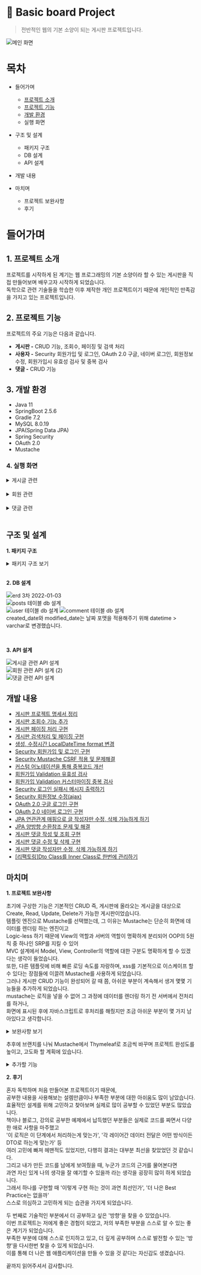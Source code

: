 # :paperclip: Basic board Project
> 전반적인 웹의 기본 소양이 되는 게시판 프로젝트입니다.

![메인 화면](https://user-images.githubusercontent.com/59757689/149616313-dbeace05-67dc-4d70-b6a1-630d601b6455.PNG)

# 목차
- 들어가며
  - [프로젝트 소개](#1.-프로젝트-소개)   
  - [프로젝트 기능](#2.-프로젝트-기능)   
  - [개발 환경](#3.-개발-환경)
  - 실행 화면


- 구조 및 설계
  - 패키지 구조
  - DB 설계
  - API 설계

- 개발 내용

- 마치며
  - 프로젝트 보완사항
  - 후기

# 들어가며
## 1. 프로젝트 소개

프로젝트를 시작하게 된 계기는 웹 프로그래밍의 기본 소양이라 할 수 있는 게시판을 직접 만들어보며 배우고자 시작하게 되었습니다.   
독학으로 관련 기술들을 학습한 이후 제작한 개인 프로젝트이기 때문에 개인적인 만족감을 가지고 있는 프로젝트입니다.

## 2. 프로젝트 기능

프로젝트의 주요 기능은 다음과 같습니다.
- **게시판 -** CRUD 기능, 조회수, 페이징 및 검색 처리
- **사용자 -** Security 회원가입 및 로그인, OAuth 2.0 구글, 네이버 로그인, 회원정보 수정, 회원가입시 유효성 검사 및 중복 검사
- **댓글 -** CRUD 기능

## 3. 개발 환경

- Java 11
- SpringBoot 2.5.6
- Gradle 7.2
- MySQL 8.0.19
- JPA(Spring Data JPA)
- Spring Security
- OAuth 2.0
- Mustache

### **4. 실행 화면**
  <details>
    <summary>게시글 관련</summary>   
       
    
  **1. 게시글 전체 목록**   
  ![image](https://user-images.githubusercontent.com/59757689/156975336-c37c9866-bba2-4c69-9a3f-230339a80d5a.png)   
  전체 목록을 페이징 처리하여 조회할 수 있다.   
     
  **2. 게시글 등록**   
  ![image](https://user-images.githubusercontent.com/59757689/156975408-413151f1-3bd8-4788-bc8e-77a2ffbd6eea.png)   
  로그인 한 사용자만 새로운 글을 작성할 수 있고, 작성 후 목록 화면으로 redirect한다.   
     
  **3. 게시글 상세보기**   
  ![image](https://user-images.githubusercontent.com/59757689/156975794-9d7ef3fd-7e03-4a24-99de-d3f7a99c8167.png)   
  ![image](https://user-images.githubusercontent.com/59757689/156975849-f3e02f34-47ed-4b7a-92f5-83ee66bed2bb.png)   
  본인이 작성한 글만 수정 및 삭제가 가능하다.   
     
   **4. 게시글 수정 화면**   
  ![image](https://user-images.githubusercontent.com/59757689/156975898-2f17bc37-df52-418e-8a84-dc17cec37070.png)   
  ![image](https://user-images.githubusercontent.com/59757689/156975948-954960c8-987e-4364-a036-3c58cb66bbdd.png)   
  ![image](https://user-images.githubusercontent.com/59757689/156975965-da3681c1-1a0d-4159-865a-b5c202b1f7ee.png)   
  제목과 내용만 수정할 수 있게 하고, Confirm으로 수정 여부를 확인 후 상세보기 화면으로 redirect 한다.   
  목록 버튼을 누를 시 상세보기 화면으로 돌아간다.   
  
  **5. 게시글 삭제 화면**   
  ![image](https://user-images.githubusercontent.com/59757689/156976055-d6e8f6bd-9bda-4fc8-bb5f-3ea60d9f2f5d.png)   
  ![image](https://user-images.githubusercontent.com/59757689/156976074-c27f90c8-c8e0-45b9-9d04-e3541a14b8c2.png)   
  Confirm으로 삭제할지 확인하고, 삭제 후 전체 목록 리스트 화면으로 redirect 한다.   
  
  **6. 게시글 검색 화면**   
  ![image](https://user-images.githubusercontent.com/59757689/156976190-1dac1678-3cf4-4d21-9f3b-d5228b7d50ef.png)   
  검색 키워드에 포함된 글을 모두 보여준다.   
     
  **6-1. 게시글 검색 후 페이징 화면**   
  ![image](https://user-images.githubusercontent.com/59757689/156976258-c4b28ef3-fd6e-4ebe-834c-d5c6bce4c02c.png)   
  ![image](https://user-images.githubusercontent.com/59757689/156976314-c6733cb8-7aac-4502-88d4-02730f88021b.png)   
  검색된 게시글이 많을 경우 다음과 같이 페이징 처리되어 조회할 수 있다.   
     
  </details>
  <br/>   
  
  <details>
    <summary>회원 관련</summary>   
     
  **1. 회원가입 화면**   
  ![image](https://user-images.githubusercontent.com/59757689/156976413-78b9e0e9-2ab1-47e0-a0cd-699ebacddb79.png)   
  ![image](https://user-images.githubusercontent.com/59757689/156976436-fafec47f-3df3-4356-83d5-eb80e1aa2276.png)   
  ![image](https://user-images.githubusercontent.com/59757689/156976548-3a440a6c-49d0-4e5c-9eb3-d5e3524c11b6.png)   
  회원가입 시 유효성 검사 및 중복확인을 진행하며 완료시 회원 정보를 저장하고 로그인 화면으로 이동한다.   
     
  **2. 로그인 화면**   
  ![image](https://user-images.githubusercontent.com/59757689/156976619-6988837d-0dfe-4600-a63c-2e287db9c88e.png)   
  ![image](https://user-images.githubusercontent.com/59757689/156976909-51b0d06c-502f-4e42-b0dd-516834e43efe.png)   
  로그인 실패시 어떤 이유로 실패 했는지 메시지가 나오고, 로그인에 성공하면 게시글 전체 리스트 화면으로 redirect 한다.   
     
  **2-1. OAuth 2.0 소셜 로그인 화면**   
  ![image](https://user-images.githubusercontent.com/59757689/156976991-c517d254-b4b8-4a34-99fd-2684856f2a2d.png)   
  ![image](https://user-images.githubusercontent.com/59757689/156977007-7b44d157-f29c-4a43-9fd3-aa6b743a8fb8.png)   
  구글과 네이버 로그인이 가능하다.   
     
  **3. 회원정보 수정 화면**   
  ![image](https://user-images.githubusercontent.com/59757689/156977253-d1a4de93-da30-4adf-8634-dfe10d0635a8.png)   
  닉네임과 비밀번호만 변경할 수 있고, 변경된 닉네임이 이미 사용중일 경우 alert으로 현재 사용 중임을 알려주고,   
  완료시 게시글 전체 리스트 화면으로 redirect 한다.      
           
  </details>
  <br/>   
  
  <details>
    <summary>댓글 관련</summary>   
       
  **1. 댓글 작성 화면**   
  미로그인 사용자 화면   
  ![image](https://user-images.githubusercontent.com/59757689/156977476-37db357a-ac44-4b24-ad8c-a062d4fe99cf.png)   
  ![image](https://user-images.githubusercontent.com/59757689/156977497-cc7fc2a7-e688-4733-b4c7-8aef4fba93e3.png)   
  댓글은 로그인 한 사용자만 달 수 있으며, 댓글 작성시 현재 페이지를 reload 한다.   
  
  **2. 댓글 수정**   
  ![image](https://user-images.githubusercontent.com/59757689/156977557-8a3dae77-9a8d-4fd3-824e-8ff22606609e.png)   
  다른 사용자는 다른 사람의 댓글을 수정/삭제할 수 없다.   
  ![image](https://user-images.githubusercontent.com/59757689/156977567-fd983777-5b04-4f57-a815-c89a59697377.png)   
  수정은 댓글 작성자만이 할 수 있다. 수정 완료 후 현재 페이지를 reload 한다.   
  
  **3. 댓글 삭제**   
  ![image](https://user-images.githubusercontent.com/59757689/156977655-8125a317-344e-4721-a836-46b36df3a3b5.png)   
  ![image](https://user-images.githubusercontent.com/59757689/156977661-5008733b-2932-4bfc-be01-60a33a093dc9.png)   
  삭제 또한 댓글 작성자만이 할 수 있다. 삭제 후 현재 페이지를 reload 한다.   
           
  </details>
  <br/>   
 
   
## 구조 및 설계   
   
**1. 패키지 구조**
   
<details>
  
<summary>패키지 구조 보기</summary>   
 

```
📦src
 ┣ 📂main
 ┃ ┣ 📂java
 ┃ ┃ ┗ 📂com
 ┃ ┃ ┃ ┗ 📂coco
 ┃ ┃ ┃ ┃ ┗ 📂board
 ┃ ┃ ┃ ┃ ┃ ┣ 📂application
 ┃ ┃ ┃ ┃ ┃ ┃ ┣ 📂dto
 ┃ ┃ ┃ ┃ ┃ ┃ ┃ ┣ 📜CommentDto.java
 ┃ ┃ ┃ ┃ ┃ ┃ ┃ ┣ 📜PostsDto.java
 ┃ ┃ ┃ ┃ ┃ ┃ ┃ ┗ 📜UserDto.java
 ┃ ┃ ┃ ┃ ┃ ┃ ┣ 📂security
 ┃ ┃ ┃ ┃ ┃ ┃ ┃ ┣ 📂auth
 ┃ ┃ ┃ ┃ ┃ ┃ ┃ ┃ ┣ 📜CustomAuthFailureHandler.java
 ┃ ┃ ┃ ┃ ┃ ┃ ┃ ┃ ┣ 📜CustomUserDetails.java
 ┃ ┃ ┃ ┃ ┃ ┃ ┃ ┃ ┣ 📜CustomUserDetailsService.java
 ┃ ┃ ┃ ┃ ┃ ┃ ┃ ┃ ┣ 📜LoginUser.java
 ┃ ┃ ┃ ┃ ┃ ┃ ┃ ┃ ┗ 📜LoginUserArgumentResolver.java
 ┃ ┃ ┃ ┃ ┃ ┃ ┃ ┗ 📂oauth
 ┃ ┃ ┃ ┃ ┃ ┃ ┃ ┃ ┣ 📜CustomOAuth2UserService.java
 ┃ ┃ ┃ ┃ ┃ ┃ ┃ ┃ ┗ 📜OAuthAttributes.java
 ┃ ┃ ┃ ┃ ┃ ┃ ┣ 📂validator
 ┃ ┃ ┃ ┃ ┃ ┃ ┃ ┣ 📜AbstractValidator.java
 ┃ ┃ ┃ ┃ ┃ ┃ ┃ ┣ 📜EmailCheckValidator.java
 ┃ ┃ ┃ ┃ ┃ ┃ ┃ ┣ 📜NicknameCheckValidator.java
 ┃ ┃ ┃ ┃ ┃ ┃ ┃ ┗ 📜UsernameCheckValidator.java
 ┃ ┃ ┃ ┃ ┃ ┃ ┣ 📜CommentService.java
 ┃ ┃ ┃ ┃ ┃ ┃ ┣ 📜PostsService.java
 ┃ ┃ ┃ ┃ ┃ ┃ ┗ 📜UserService.java
 ┃ ┃ ┃ ┃ ┃ ┣ 📂domain
 ┃ ┃ ┃ ┃ ┃ ┃ ┣ 📜Comment.java
 ┃ ┃ ┃ ┃ ┃ ┃ ┣ 📜Posts.java
 ┃ ┃ ┃ ┃ ┃ ┃ ┣ 📜Role.java
 ┃ ┃ ┃ ┃ ┃ ┃ ┗ 📜User.java
 ┃ ┃ ┃ ┃ ┃ ┣ 📂infrastructure
 ┃ ┃ ┃ ┃ ┃ ┃ ┣ 📂config
 ┃ ┃ ┃ ┃ ┃ ┃ ┃ ┣ 📜SecurityConfig.java
 ┃ ┃ ┃ ┃ ┃ ┃ ┃ ┗ 📜WebConfig.java
 ┃ ┃ ┃ ┃ ┃ ┃ ┗ 📂persistence
 ┃ ┃ ┃ ┃ ┃ ┃ ┃ ┣ 📜BaseTimeEntity.java
 ┃ ┃ ┃ ┃ ┃ ┃ ┃ ┣ 📜CommentRepository.java
 ┃ ┃ ┃ ┃ ┃ ┃ ┃ ┣ 📜PostsRepository.java
 ┃ ┃ ┃ ┃ ┃ ┃ ┃ ┗ 📜UserRepository.java
 ┃ ┃ ┃ ┃ ┃ ┣ 📂presentation
 ┃ ┃ ┃ ┃ ┃ ┃ ┣ 📜CommentApiController.java
 ┃ ┃ ┃ ┃ ┃ ┃ ┣ 📜PostsApiController.java
 ┃ ┃ ┃ ┃ ┃ ┃ ┣ 📜PostsIndexController.java
 ┃ ┃ ┃ ┃ ┃ ┃ ┣ 📜UserApiController.java
 ┃ ┃ ┃ ┃ ┃ ┃ ┗ 📜UserController.java
 ┃ ┃ ┃ ┃ ┃ ┗ 📜BoardApplication.java
 ┃ ┗ 📂resources
 ┃ ┃ ┣ 📂static
 ┃ ┃ ┃ ┣ 📂css
 ┃ ┃ ┃ ┃ ┗ 📜app.css
 ┃ ┃ ┃ ┣ 📂img
 ┃ ┃ ┃ ┃ ┗ 📜naver.ico
 ┃ ┃ ┃ ┗ 📂js
 ┃ ┃ ┃ ┃ ┗ 📜app.js
 ┃ ┃ ┣ 📂templates
 ┃ ┃ ┃ ┣ 📂comment
 ┃ ┃ ┃ ┃ ┣ 📜form.mustache
 ┃ ┃ ┃ ┃ ┗ 📜list.mustache
 ┃ ┃ ┃ ┣ 📂layout
 ┃ ┃ ┃ ┃ ┣ 📜footer.mustache
 ┃ ┃ ┃ ┃ ┗ 📜header.mustache
 ┃ ┃ ┃ ┣ 📂posts
 ┃ ┃ ┃ ┃ ┣ 📜posts-page.mustache
 ┃ ┃ ┃ ┃ ┣ 📜posts-read.mustache
 ┃ ┃ ┃ ┃ ┣ 📜posts-search.mustache
 ┃ ┃ ┃ ┃ ┣ 📜posts-update.mustache
 ┃ ┃ ┃ ┃ ┗ 📜posts-write.mustache
 ┃ ┃ ┃ ┣ 📂user
 ┃ ┃ ┃ ┃ ┣ 📜user-join.mustache
 ┃ ┃ ┃ ┃ ┣ 📜user-login.mustache
 ┃ ┃ ┃ ┃ ┗ 📜user-modify.mustache
 ┃ ┃ ┃ ┗ 📜index.mustache
 ┃ ┃ ┣ 📜application-oauth.properties
 ┃ ┃ ┗ 📜application.properties
 ┗ 📂test
 ┃ ┗ 📂java
 ┃ ┃ ┗ 📂com
 ┃ ┃ ┃ ┗ 📂coco
 ┃ ┃ ┃ ┃ ┗ 📂board
 ┃ ┃ ┃ ┃ ┃ ┣ 📂controller
 ┃ ┃ ┃ ┃ ┃ ┃ ┗ 📜PostsApiControllerTest.java
 ┃ ┃ ┃ ┃ ┃ ┣ 📂domain
 ┃ ┃ ┃ ┃ ┃ ┃ ┣ 📜CommentRepositoryTest.java
 ┃ ┃ ┃ ┃ ┃ ┃ ┣ 📜PostsRepositoryTest.java
 ┃ ┃ ┃ ┃ ┃ ┃ ┗ 📜UserRepositoryTest.java
 ┃ ┃ ┃ ┃ ┃ ┣ 📂infrastructure
 ┃ ┃ ┃ ┃ ┃ ┃ ┗ 📂config
 ┃ ┃ ┃ ┃ ┃ ┃ ┃ ┗ 📜SecurityConfigTest.java
 ┃ ┃ ┃ ┃ ┃ ┣ 📂service
 ┃ ┃ ┃ ┃ ┃ ┃ ┗ 📜PostsServiceTest.java
 ┃ ┃ ┃ ┃ ┃ ┗ 📜BoardApplicationTests.java
 ```
  
 </details>   
 <br/>    
   
     
 **2. DB 설계**

![erd 3차 2022-01-03](https://user-images.githubusercontent.com/59757689/148910882-2ac9ec57-c339-4bef-a6d5-13025a8d9ac9.PNG)   
![posts 테이블 db 설계](https://user-images.githubusercontent.com/59757689/148910938-c6a99c8e-fefc-467b-a2af-a68a00e01a11.PNG)   
![user 테이블 db 설계](https://user-images.githubusercontent.com/59757689/149279956-b0a184da-9b19-4bcf-9ce8-6c001ef81f1d.PNG) 
![comment 테이블 db 설계](https://user-images.githubusercontent.com/59757689/148910946-02280553-97ce-4d82-bbda-9c911ea89bd4.PNG)   
created_date와 modified_date는 날짜 포맷을 적용해주기 위해 datetime > varchar로 변경했습니다.   
   
<br/>

**3. API 설계**

![게시글 관련 API 설계](https://user-images.githubusercontent.com/59757689/156749365-5e4cee67-1431-4e3a-9140-7b58b6e1fd53.PNG)    
![회원 관련 API 설계 (2)](https://user-images.githubusercontent.com/59757689/148911411-0cfb65ee-5782-4f04-a7c9-7dcc84abfed8.PNG)   
![댓글 관련 API 설계](https://user-images.githubusercontent.com/59757689/148911410-9a7729af-bb3c-49e3-b180-c52ea12ee75c.PNG)   

## 개발 내용

- <a href="https://dev-coco.tistory.com/111" target="_blank">게시판 프로젝트 명세서 정리</a>
- <a href="https://dev-coco.tistory.com/113" target="_blank">게시판 조회수 기능 추가</a>
- <a href="https://dev-coco.tistory.com/114" target="_blank">게시판 페이징 처리 구현</a>
- <a href="https://dev-coco.tistory.com/115" target="_blank">게시판 검색처리 및 페이징 구현</a>
- <a href="https://dev-coco.tistory.com/117" target="_blank">생성, 수정시간 LocalDateTime format 변경</a>
- <a href="https://dev-coco.tistory.com/120" target="_blank">Security 회원가입 및 로그인 구현</a>
- <a href="https://dev-coco.tistory.com/121" target="_blank">Security Mustache CSRF 적용 및 문제해결</a>
- <a href="https://dev-coco.tistory.com/122" target="_blank">커스텀 어노테이션을 통해 중복코드 개선</a>
- <a href="https://dev-coco.tistory.com/124" target="_blank">회원가입 Validation 유효성 검사</a>
- <a href="https://dev-coco.tistory.com/125" target="_blank">회원가입 Validation 커스터마이징 중복 검사</a>
- <a href="https://dev-coco.tistory.com/126" target="_blank">Security 로그인 실패시 메시지 출력하기</a>
- <a href="https://dev-coco.tistory.com/127" target="_blank">Security 회원정보 수정(ajax)</a>
- <a href="https://dev-coco.tistory.com/128" target="_blank">OAuth 2.0 구글 로그인 구현</a>
- <a href="https://dev-coco.tistory.com/129" target="_blank">OAuth 2.0 네이버 로그인 구현</a>
- <a href="https://dev-coco.tistory.com/130" target="_blank">JPA 연관관계 매핑으로 글 작성자만 수정, 삭제 가능하게 하기</a>
- <a href="https://dev-coco.tistory.com/133" target="_blank">JPA 양방향 순환참조 문제 및 해결</a>
- <a href="https://dev-coco.tistory.com/132" target="_blank">게시판 댓글 작성 및 조회 구현</a>
- <a href="https://dev-coco.tistory.com/134" target="_blank">게시판 댓글 수정 및 삭제 구현</a>
- <a href="https://dev-coco.tistory.com/136" target="_blank">게시판 댓글 작성자만 수정, 삭제 가능하게 하기</a>
- <a href="https://dev-coco.tistory.com/138" target="_blank">[리팩토링]Dto Class를 Inner Class로 한번에 관리하기</a>

## 마치며
**1. 프로젝트 보완사항**

초기에 구상한 기능은 기본적인 CRUD 즉, 게시판에 올라오는 게시글을 대상으로 Create, Read, Update, Delete가 가능한 게시판이었습니다.   
템플릿 엔진으로 Mustache를 선택했는데, 그 이유는 Mustache는 단순히 화면에 데이터를 렌더링 하는 엔진이고   
Logic-less 하기 때문에 View의 역할과 서버의 역할이 명확하게 분리되어 OOP의 5원칙 중 하나인 SRP를 지킬 수 있어    
MVC 설계에서 Model, View, Controller의 역할에 대한 구분도 명확하게 할 수 있겠다는 생각이 들었습니다.   
또한, 다른 템플릿에 비해 빠른 로딩 속도를 자랑하며, xss를 기본적으로 이스케이프 할 수 있다는 장점들에 이끌려 Mustache를 사용하게 되었습니다.   
그러나 게시판 CRUD 기능이 완성되어 갈 때 쯤, 아쉬운 부분이 계속해서 생겨 몇몇 기능들을 추가하게 되었습니다.   
mustache는 로직을 넣을 수 없어 그 과정에 데이터를 렌더링 하기 전 서버에서 전처리를 하거나,    
화면에 표시된 후에 자바스크립트로 후처리를 해줬지만 조금 아쉬운 부분이 몇 가지 남아있다고 생각합니다.   
<details>
  <summary>보완사항 보기</summary>
     
  
- 페이징 처리 및 검색 페이징에서 페이지 번호 활성화
- 페이지 번호는 10페이지 단위로 보여주기
- 페이지 처음, 끝으로 이동하는 버튼
- 생성, 수정시간 format 설정 varchar > datetime
- 다른 사용자와 자신의 댓글이 댓글란에 있을때 자신의 댓글만 수정,삭제 버튼 보이기
  
</details>   

추후에 브랜치를 나눠 Mustache에서 Thymeleaf로 조금씩 바꾸며 프로젝트 완성도를 높이고, 고도화 할 계획에 있습니다.   
   
   <details>
  <summary>추가할 기능 </summary>
     
  
- 댓글 페이징 처리
- 쿠키나 세션을 이용해 조회수 중복 카운트 방지
- 파일 업로드 기능 추가
- 좋아요 기능 추가
  
</details>  


**2. 후기**

혼자 독학하며 처음 만들어본 프로젝트이기 때문에,   
공부한 내용을 사용해보는 설렘만큼이나 부족한 부분에 대한 아쉬움도 많이 남았습니다.   
효율적인 설계를 위해 고민하고 찾아보며 실제로 많이 공부할 수 있었던 부분도 많았습니다.   
책이나 블로그, 강의로 공부한 예제에서 납득했던 부분들은 실제로 코드를 짜면서 다양한 애로 사항을 마주했고   
'이 로직은 이 단계에서 처리하는게 맞는가', '각 레이어간 데이터 전달은 어떤 방식이든 DTO로 하는게 맞는가' 등   
여러 고민에 빠져 헤맨적도 있었지만, 다행히 결과는 대부분 최선을 찾았었던 것 같습니다.   
그리고 내가 만든 코드를 남에게 보여줬을 때, 누군가 코드의 근거를 물어본다면   
과연 자신 있게 나의 생각을 잘 얘기할 수 있을까 라는 생각을 굉장히 많이 하게 되었습니다.   
그래서 하나를 구현할 때 '이렇게 구현 하는 것이 과연 최선인가', '더 나은 Best Practice는 없을까'   
스스로 의심하고 고민하게 되는 습관을 가지게 되었습니다.   

두 번째로 기술적인 부분에서 더 공부하고 싶은 '방향'을 찾을 수 있었습니다.   
이번 프로젝트는 저에게 좋은 경험이 되었고, 저의 부족한 부분을 스스로 알 수 있는 좋은 계기가 되었습니다.   
부족한 부분에 대해 스스로 인지하고 있고, 더 깊게 공부하며 스스로 발전할 수 있는 '방향'을 다시한번 찾을 수 있게 되었습니다.   
이를 통해 더 나은 웹 애플리케이션을 만들 수 있을 것 같다는 자신감도 생겼습니다.   

끝까지 읽어주셔서 감사합니다.
